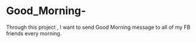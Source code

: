 # Good_Morning-
Through this project , I want to send Good Morning message to all of my FB friends every morning.
